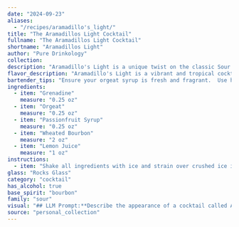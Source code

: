 ```yaml
---
date: "2024-09-23"
aliases:
  - "/recipes/aramadillo's_light/"
title: "The Aramadillos Light Cocktail"
fullname: "The Aramadillos Light Cocktail"
shortname: "Aramadillos Light"
author: "Pure Drinkology"
collection:
description: "Aramadillo's Light is a unique twist on the classic Sour family, showcasing a vibrant tropical profile. Its origins likely lie in the modern cocktail scene, combining classic sour elements with contemporary flavor trends. "
flavor_description: "Aramadillo's Light is a vibrant and tropical cocktail with a touch of spice. The sweetness of grenadine and orgeat blends with the tangy passionfruit and lemon, creating a balanced profile. The wheated bourbon adds a smooth, nutty warmth that rounds out the flavors, while the citrus acidity provides a refreshing finish. It's a unique and delicious mix of sweet, tart, and spicy notes that will transport you to a sunny paradise. "
bartender_tips: "Ensure your orgeat syrup is fresh and fragrant.  Use high-quality wheated bourbon for a smooth finish.  Shake vigorously with ice to chill and dilute properly.  Strain into a chilled coupe glass and garnish with a lemon twist for a vibrant touch.  Don't be afraid to adjust the sweetness with additional grenadine or orgeat to your liking. "
ingredients:
  - item: "Grenadine"
    measure: "0.25 oz"
  - item: "Orgeat"
    measure: "0.25 oz"
  - item: "Passionfruit Syrup"
    measure: "0.25 oz"
  - item: "Wheated Bourbon"
    measure: "2 oz"
  - item: "Lemon Juice"
    measure: "1 oz"
instructions:
  - item: "Shake all ingredients with ice and strain over crushed ice in a rocks glass."
glass: "Rocks Glass"
category: "cocktail"
has_alcohol: true
base_spirit: "bourbon"
family: "sour"
visual: "## LLM Prompt:**Describe the appearance of a cocktail called Aramadillo's Light.**This cocktail is made with the following ingredients:* **Grenadine:** A bright red, viscous syrup* **Orgeat:** A milky white syrup with a nutty flavor* **Passionfruit Syrup:** A vibrant orange syrup with a sweet and tangy taste* **Wheated Bourbon:** A clear, amber-colored spirit* **Lemon Juice:** A clear, tart liquidThe cocktail is likely served in a coupe glass, chilled. **Focus on the following aspects:*** **Color:** What is the overall color of the cocktail?  Is it layered, or blended?* **Texture:** Does the cocktail appear thick or watery? Is there any visible sediment or fruit pulp?* **Presentation:** Are there any garnishes or decorative touches? How does the light play on the glass and liquid? **Please be specific and evocative in your description.** "
source: "personal_collection"
---
```


